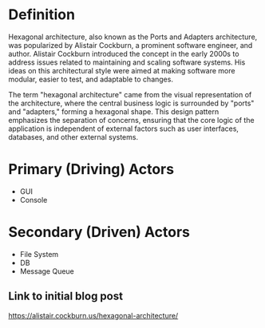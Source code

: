 # Definition

Hexagonal architecture, also known as the Ports and Adapters architecture, was popularized by Alistair Cockburn, a prominent software engineer, and author. 
Alistair Cockburn introduced the concept in the early 2000s to address issues related to maintaining and scaling software systems. 
His ideas on this architectural style were aimed at making software more modular, easier to test, and adaptable to changes.

The term "hexagonal architecture" came from the visual representation of the architecture, where the central business logic is surrounded by "ports" and "adapters," 
forming a hexagonal shape. This design pattern emphasizes the separation of concerns, ensuring that the core logic of the application is independent of external factors such as user interfaces, 
databases, and other external systems.

# Primary (Driving) Actors

* GUI
* Console

# Secondary (Driven) Actors

* File System
* DB
* Message Queue

## Link to initial blog post 

https://alistair.cockburn.us/hexagonal-architecture/

